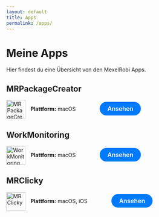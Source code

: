 ```yaml
---
layout: default
title: Apps
permalink: /apps/
---
```


# Meine Apps

Hier findest du eine Übersicht von den MexelRobi Apps.

## MRPackageCreator
<img src="https://mexelrobi.github.io/MRPackageCreator/icon.png" alt="MRPackageCreator" style="vertical-align: middle; margin-right: 10px; width: 50px; height: 50px;">
<b>Plattform:</b> macOS
<a href="/MRPackageCreator" style="display: inline-flex; align-items: center; justify-content: center; background-color: #007AFF; color: white; font-size: 16px; font-weight: 600; padding: 8px 20px; border-radius: 20px; text-decoration: none; transition: background-color 0.2s ease; font-family: -apple-system, BlinkMacSystemFont, 'Segoe UI', Roboto, 'Helvetica Neue', Arial, sans-serif; margin-left: 60px;">Ansehen</a>

## WorkMonitoring
<img src="https://mexelrobi.github.io/assets/WorkMonitoring_icon.png" alt="WorkMonitoring" style="vertical-align: middle; margin-right: 10px; width: 50px; height: 50px;">
<b>Plattform:</b> macOS
<a href="https://testflight.apple.com/join/ZY6QB7Bu" style="display: inline-flex; align-items: center; justify-content: center; background-color: #007AFF; color: white; font-size: 16px; font-weight: 600; padding: 8px 20px; border-radius: 20px; text-decoration: none; transition: background-color 0.2s ease; font-family: -apple-system, BlinkMacSystemFont, 'Segoe UI', Roboto, 'Helvetica Neue', Arial, sans-serif; margin-left: 60px;">Ansehen</a>

## MRClicky
<img src="https://mexelrobi.github.io/assets/MRClicky_icon.png" alt="MRClicky" style="vertical-align: middle; margin-right: 10px; width: 50px; height: 50px;">
<b>Plattform:</b> macOS, iOS
<a href="/MRClicky" style="display: inline-flex; align-items: center; justify-content: center; background-color: #007AFF; color: white; font-size: 16px; font-weight: 600; padding: 8px 20px; border-radius: 20px; text-decoration: none; transition: background-color 0.2s ease; font-family: -apple-system, BlinkMacSystemFont, 'Segoe UI', Roboto, 'Helvetica Neue', Arial, sans-serif; margin-left: 60px;">Ansehen</a>


